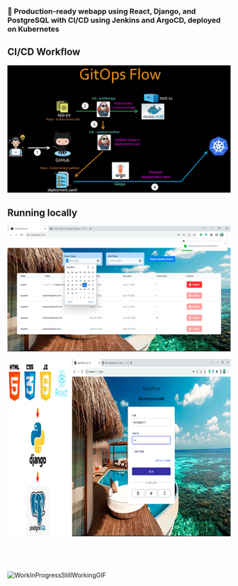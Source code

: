 ### 🔰 Production-ready webapp using React, Django, and PostgreSQL with CI/CD using Jenkins and ArgoCD, deployed on Kubernetes

## CI/CD Workflow
![Application](./images/forGithub1.png)

## Running locally
![Application](./images/forGithub2.png)
<div style="display: flex; justify-content: space-between;">
  <img src="./images/forGithub3.png" alt="Image 1" width="28%" height="400"/>
  <img src="./images/forGithub4.png" alt="Image 3" width="71%" height="400"/>
</div>



<br><br><br>

![WorkInProgressStillWorkingGIF](https://github.com/shnartho/Holiday-Planner-FullStackWebApp/assets/83227963/d07a81b9-6f87-4260-a525-7b76defb2243)

